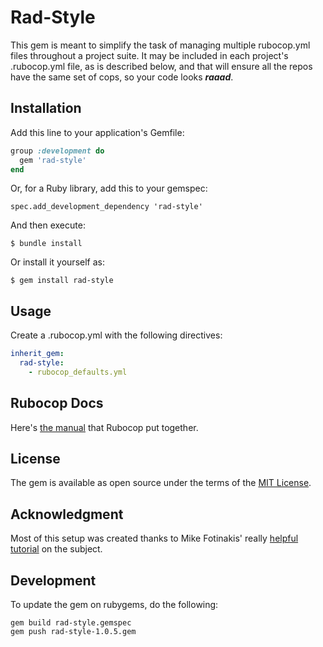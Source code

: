 # Rad-Style

This gem is meant to simplify the task of managing multiple rubocop.yml files throughout a project suite. It may be included in each project's .rubocop.yml file, as is described below, and that will ensure all the repos have the same set of cops, so your code looks ___raaad___.

## Installation

Add this line to your application's Gemfile:

```ruby
group :development do
  gem 'rad-style'
end
```

Or, for a Ruby library, add this to your gemspec:

    spec.add_development_dependency 'rad-style'

And then execute:

    $ bundle install

Or install it yourself as:

    $ gem install rad-style

## Usage

Create a .rubocop.yml with the following directives:

```yml
inherit_gem:
  rad-style:
    - rubocop_defaults.yml
```

## Rubocop Docs
Here's [the manual](https://docs.rubocop.org/en/latest/) that Rubocop put together.

## License

The gem is available as open source under the terms of the [MIT License](https://opensource.org/licenses/MIT).

## Acknowledgment

Most of this setup was created thanks to Mike Fotinakis' really [helpful tutorial](https://blog.percy.io/share-rubocop-rules-across-all-of-your-repos-f3281fbd71f8) on the subject.

## Development
To update the gem on rubygems, do the following:
```
gem build rad-style.gemspec
gem push rad-style-1.0.5.gem
```
